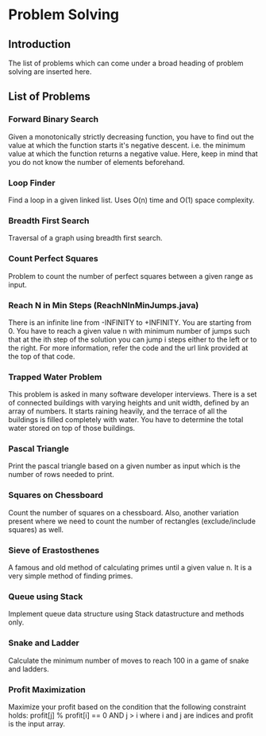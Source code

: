 # Problem Solving

## Introduction
The list of problems which can come under a broad heading of problem solving are 
inserted here. 

## List of Problems

### Forward Binary Search

Given a monotonically strictly decreasing function, you have to find out the value 
at which the function starts it's negative descent. i.e. the minimum value at which 
the function returns a negative value. Here, keep in mind that you do not know the 
number of elements beforehand.

### Loop Finder

Find a loop in a given linked list. Uses O(n) time and O(1) space complexity.

### Breadth First Search

Traversal of a graph using breadth first search. 

### Count Perfect Squares

Problem to count the number of perfect squares between a given range as input.

### Reach N in Min Steps (ReachNInMinJumps.java)

There is an infinite line from -INFINITY to +INFINITY. You are starting from 0.
You have to reach a given value n with minimum number of jumps such that at 
the ith step of the solution you can jump i steps either to the left or to the right.
For more information, refer the code and the url link provided at the top of that code.

### Trapped Water Problem

This problem is asked in many software developer interviews. There is a set of connected
buildings with varying heights and unit width, defined by an array of numbers. It starts 
raining heavily, and the terrace of all the buildings is filled completely with water.
You have to determine the total water stored on top of those buildings.

### Pascal Triangle

Print the pascal triangle based on a given number as input which is the number of rows
needed to print.

### Squares on Chessboard

Count the number of squares on a chessboard. Also, another variation present where 
we need to count the number of rectangles (exclude/include squares) as well.

### Sieve of Erastosthenes

A famous and old method of calculating primes until a given value n. It is a very simple
method of finding primes. 

### Queue using Stack

Implement queue data structure using Stack datastructure and methods only.

### Snake and Ladder

Calculate the minimum number of moves to reach 100 in a game of snake and ladders.

### Profit Maximization

Maximize your profit based on the condition that the following constraint holds:
profit[j] % profit[i] == 0 AND j > i where i and j are indices and profit is the 
input array.